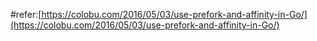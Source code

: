 #refer:[https://colobu.com/2016/05/03/use-prefork-and-affinity-in-Go/](https://colobu.com/2016/05/03/use-prefork-and-affinity-in-Go/)